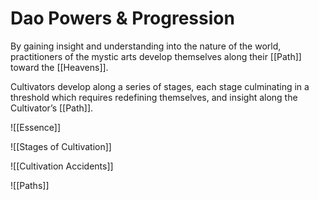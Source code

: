 # Dao Powers & Progression

  

By gaining insight and understanding into the nature of the world, practitioners of the mystic arts develop themselves along their [[Path]] toward the [[Heavens]].  
  
Cultivators develop along a series of stages, each stage culminating in a threshold which requires redefining themselves, and insight along the Cultivator’s [[Path]].


  ![[Essence]]



![[Stages of Cultivation]]

  

![[Cultivation Accidents]]


  

![[Paths]]
